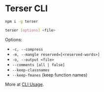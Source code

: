 # Terser CLI

```bash
npm i -g terser
```

```bash
terser [options] <file>
```

Options:

- `-c, --compress`
- `-m, --mangle reserved=[<reserved-words>]`
- `-o, --output <file>`
- `--comments [all | false]`
- `--keep-classnames`
- `--keep-fmanes` (keep function names)

More at [CLI Usage](https://terser.org/docs/cli-usage).
